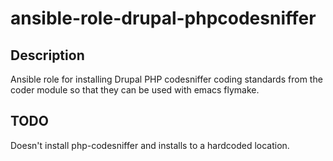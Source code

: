 ansible-role-drupal-phpcodesniffer
==========

Description
------------
Ansible role for installing Drupal PHP codesniffer coding standards from the
coder module so that they can be used with emacs flymake.

TODO
----
Doesn't install php-codesniffer and installs to a hardcoded location.
